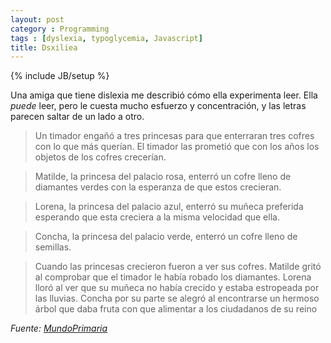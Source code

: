 ```yaml
---
layout: post
category : Programming
tags : [dyslexia, typoglycemia, Javascript]
title: Dsxiliea
---
```

{% include JB/setup %}

Una amiga que tiene dislexia me describió cómo ella experimenta leer. Ella *puede* leer, pero le cuesta mucho esfuerzo y concentración, y las letras parecen saltar de un lado a otro.

> Un  timador engañó a tres princesas para que enterraran tres cofres con lo que más querían. El timador las prometió que con los años los objetos de los cofres crecerían.

>Matilde, la princesa del palacio rosa, enterró un cofre lleno de  diamantes verdes con la esperanza de que estos crecieran.

>Lorena, la princesa del palacio azul, enterró su muñeca preferida esperando que esta creciera a la misma velocidad que ella.

>Concha, la princesa del palacio verde, enterró un cofre lleno de semillas.

>Cuando las princesas crecieron fueron a ver sus cofres. Matilde gritó al comprobar que el timador le había robado los diamantes. Lorena lloró al ver que su muñeca no había crecido y estaba estropeada por las lluvias. Concha por su parte se alegró al encontrarse un hermoso árbol que daba fruta con que alimentar a los ciudadanos de su reino

*Fuente: [MundoPrimaria](https://www.mundoprimaria.com/lecturas-para-ninos-primaria/princesa-las-semillas)*




<script type="text/javascript" src="//cdnjs.cloudflare.com/ajax/libs/jquery/2.0.3/jquery.min.js"></script>
<script type="text/javascript">

"use strict";

$(function(){

	var getTextNodesIn = function(el) {
	    return $(el).find(":not(iframe,script)").addBack().contents().filter(function() {
	        return this.nodeType == 3;
	    });
	};

	// var textNodes = getTextNodesIn($("p, h1, h2, h3"));
	var textNodes = getTextNodesIn($("*"));



	function isLetter(char) {
		return /^[\d]$/.test(char);
	}


	var wordsInTextNodes = [];
	for (var i = 0; i < textNodes.length; i++) {
		var node = textNodes[i];

		var words = []

		var re = /\w+/g;
		var match;
		while ((match = re.exec(node.nodeValue)) != null) {

			var word = match[0];
			var position = match.index;

			words.push({
				length: word.length,
				position: position
			});
		}

		wordsInTextNodes[i] = words;
	};


	function messUpWords () {

		for (var i = 0; i < textNodes.length; i++) {

			var node = textNodes[i];

			for (var j = 0; j < wordsInTextNodes[i].length; j++) {

				// Only change a tenth of the words each round.
				if (Math.random() > 1/10) {

					continue;
				}

				var wordMeta = wordsInTextNodes[i][j];

				var word = node.nodeValue.slice(wordMeta.position, wordMeta.position + wordMeta.length);
				var before = node.nodeValue.slice(0, wordMeta.position);
				var after  = node.nodeValue.slice(wordMeta.position + wordMeta.length);

				node.nodeValue = before + messUpWord(word) + after;
			};
		};
	}

	function messUpWord (word) {

		if (word.length < 3) {

			return word;
		}

		return word[0] + messUpMessyPart(word.slice(1, -1)) + word[word.length - 1];
	}

	function messUpMessyPart (messyPart) {

		if (messyPart.length < 2) {

			return messyPart;
		}

		var a, b;
		while (!(a < b)) {

			a = getRandomInt(0, messyPart.length - 1);
			b = getRandomInt(0, messyPart.length - 1);
		}

		return messyPart.slice(0, a) + messyPart[b] + messyPart.slice(a+1, b) + messyPart[a] + messyPart.slice(b+1);
	}

	// From https://developer.mozilla.org/en-US/docs/Web/JavaScript/Reference/Global_Objects/Math/random
	function getRandomInt(min, max) {
		
		return Math.floor(Math.random() * (max - min + 1) + min);
	}


	setInterval(messUpWords, 50);
});


</script>
